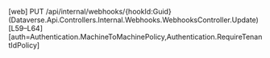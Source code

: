 [web] PUT /api/internal/webhooks/{hookId:Guid}  (Dataverse.Api.Controllers.Internal.Webhooks.WebhooksController.Update)  [L59–L64] [auth=Authentication.MachineToMachinePolicy,Authentication.RequireTenantIdPolicy]

